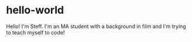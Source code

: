 # hello-world

Hello! I'm Steff. 
I'm an MA student with a background in film and I'm trying to teach myself to code! 
